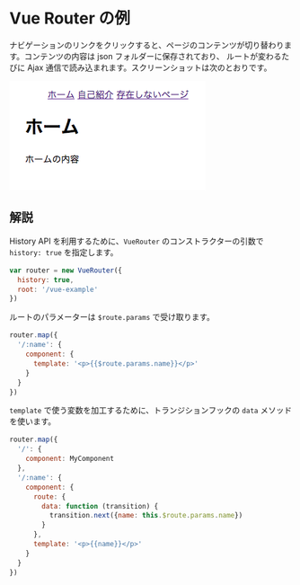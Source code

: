 Vue Router の例
===============

ナビゲーションのリンクをクリックすると、ページのコンテンツが切り替わります。コンテンツの内容は json フォルダーに保存されており、
ルートが変わるたびに Ajax 通信で読み込まれます。スクリーンショットは次のとおりです。

![スクリーンショット](screenshot.png "スクリーンショット")

解説
----

History API を利用するために、`VueRouter` のコンストラクターの引数で `history: true` を指定します。

```js
var router = new VueRouter({
  history: true,
  root: '/vue-example'
})
```

ルートのパラメーターは `$route.params` で受け取ります。


```js
router.map({
  '/:name': {
    component: {
      template: '<p>{{$route.params.name}}</p>'
    }
  }
})

```

`template` で使う変数を加工するために、トランジションフックの `data` メソッドを使います。

```js
router.map({
  '/': {
    component: MyComponent
  },
  '/:name': {
    component: {
      route: {
        data: function (transition) {
          transition.next({name: this.$route.params.name})
        }
      },
      template: '<p>{{name}}</p>'
    }
  }
})
```

